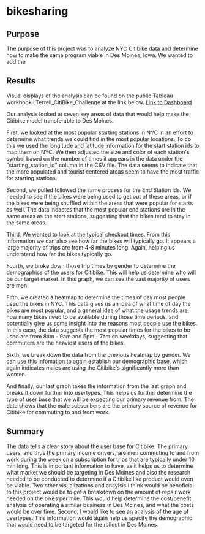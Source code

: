 # bikesharing

## Purpose

The purpose of this project was to analyze NYC Citibike data and determine how to make the same program viable in Des Moines, Iowa. We wanted to add the 

## Results

Visual displays of the analysis can be found on the public Tableau workbook LTerrell_CitiBike_Challenge at the link below.
[Link to Dashboard](https://public.tableau.com/profile/luke1056#!/vizhome/LTerrell_CitiBike_Challenge/CitibikeAnalysis?publish=yes)

Our analysis looked at seven key areas of data that would help make the Citibike model transferable to Des Moines.

First, we looked at the most popular starting stations in NYC in an effort to determine what trends we could find in the most popular locations. To do this we used the longitude and latitude information for the start station ids to map them on NYC. We then adjusted the size and color of each station's symbol based on the number of times it appears in the data under the "starting_station_id" column in the CSV file. The data seems to indicate that the more populated and tourist centered areas seem to have the most traffic for starting stations.

Second, we pulled followed the same process for the End Station ids. We needed to see if the bikes were being used to get out of these areas, or if the bikes were being shuffled within the areas that were popular for starts as well. The data indactes that the most popular end stations are in the same areas as the start stations, suggesting that the bikes tend to stay in the same areas.

Third, We wanted to look at the typical checkout times. From this information we can also see how far the bikes will typically go. It appears a large majority of trips are from 4-8 minutes long. Again, helping us understand how far the bikes typically go.

Fourth, we broke down those trip times by gender to determine the demographics of the users for Citibike. This will help us determine who will be our target market. In this graph, we can see the vast majority of users are men. 

Fifth, we created a heatmap to determine the times of day most people used the bikes in NYC. This data gives us an idea of what time of day the bikes are most popular, and a general idea of what the usage trends are, how many bikes need to be available during those time periods, and potentially give us some insight into the reasons most people use the bikes. In this case, the data suggests the most popular times for the bikes to be used are from 8am - 9am and 5pm - 7am on weekdays, suggesting that commuters are the heaviest users of the bikes.

Sixth, we break down the data from the previous heatmap by gender. We can use this infomation to again establish our demographic base, which again indicates males are using the Citibike's significantly more than women.

And finally, our last graph takes the information from the last graph and breaks it down further into usertypes. This helps us further determine the type of user base that we will be expecting our primary revenue from. The data shows that the male subscribers are the primary source of revenue for Citibike for commuting to and from work.

## Summary

The data tells a clear story about the user base for Citibike. The primary users, and thus the primary income drivers, are men commuting to and from work during the week on a subscription for trips that are typically under 10 min long. This is important information to have, as it helps us to determine what market we should be targeting in Des Moines and also the research needed to be conducted to determine if a Citibike like product would even be viable. Two other visualizations and anaylsis I think would be beneficial to this project would be to get a breakdown on the amount of repair work needed on the bikes per mile. This would help determine the cost/benefit analysis of operating a similar business in Des Moines, and what the costs would be over time. Second, I would like to see an analysis of the age of usertypes. This information would again help us specify the demographic that would need to be targeted for the rollout in Des Moines.